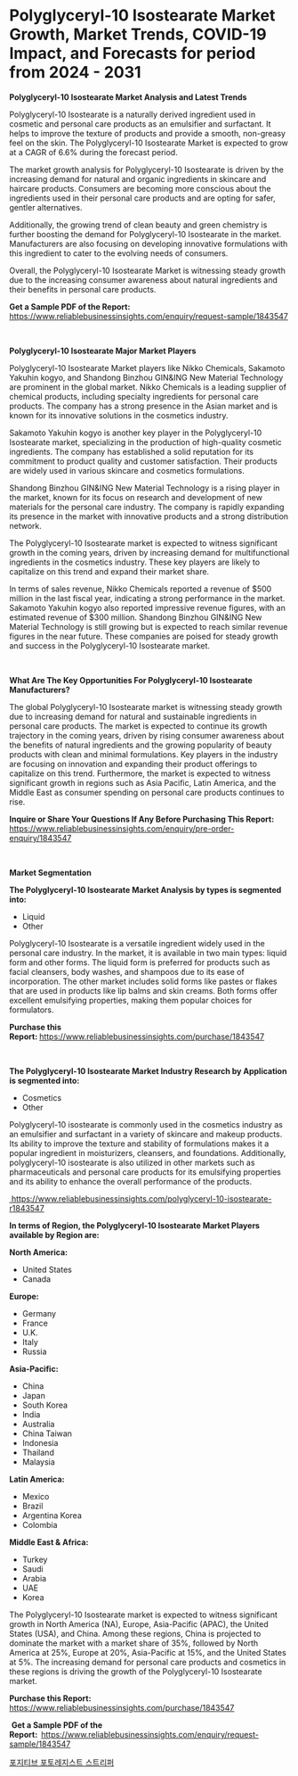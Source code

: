 <p><h1>Polyglyceryl-10 Isostearate Market Growth, Market Trends, COVID-19 Impact, and Forecasts for period from 2024 - 2031</h1></p><p><strong>Polyglyceryl-10 Isostearate Market Analysis and Latest Trends</strong></p>
<p><p>Polyglyceryl-10 Isostearate is a naturally derived ingredient used in cosmetic and personal care products as an emulsifier and surfactant. It helps to improve the texture of products and provide a smooth, non-greasy feel on the skin. The Polyglyceryl-10 Isostearate Market is expected to grow at a CAGR of 6.6% during the forecast period.</p><p>The market growth analysis for Polyglyceryl-10 Isostearate is driven by the increasing demand for natural and organic ingredients in skincare and haircare products. Consumers are becoming more conscious about the ingredients used in their personal care products and are opting for safer, gentler alternatives.</p><p>Additionally, the growing trend of clean beauty and green chemistry is further boosting the demand for Polyglyceryl-10 Isostearate in the market. Manufacturers are also focusing on developing innovative formulations with this ingredient to cater to the evolving needs of consumers.</p><p>Overall, the Polyglyceryl-10 Isostearate Market is witnessing steady growth due to the increasing consumer awareness about natural ingredients and their benefits in personal care products.</p></p>
<p><strong>Get a Sample PDF of the Report:&nbsp;</strong> <a href="https://www.reliablebusinessinsights.com/enquiry/request-sample/1843547">https://www.reliablebusinessinsights.com/enquiry/request-sample/1843547</a></p>
<p>&nbsp;</p>
<p><strong>Polyglyceryl-10 Isostearate Major Market Players</strong></p>
<p><p>Polyglyceryl-10 Isostearate Market players like Nikko Chemicals, Sakamoto Yakuhin kogyo, and Shandong Binzhou GIN&ING New Material Technology are prominent in the global market. Nikko Chemicals is a leading supplier of chemical products, including specialty ingredients for personal care products. The company has a strong presence in the Asian market and is known for its innovative solutions in the cosmetics industry.</p><p>Sakamoto Yakuhin kogyo is another key player in the Polyglyceryl-10 Isostearate market, specializing in the production of high-quality cosmetic ingredients. The company has established a solid reputation for its commitment to product quality and customer satisfaction. Their products are widely used in various skincare and cosmetics formulations.</p><p>Shandong Binzhou GIN&ING New Material Technology is a rising player in the market, known for its focus on research and development of new materials for the personal care industry. The company is rapidly expanding its presence in the market with innovative products and a strong distribution network.</p><p>The Polyglyceryl-10 Isostearate market is expected to witness significant growth in the coming years, driven by increasing demand for multifunctional ingredients in the cosmetics industry. These key players are likely to capitalize on this trend and expand their market share.</p><p>In terms of sales revenue, Nikko Chemicals reported a revenue of $500 million in the last fiscal year, indicating a strong performance in the market. Sakamoto Yakuhin kogyo also reported impressive revenue figures, with an estimated revenue of $300 million. Shandong Binzhou GIN&ING New Material Technology is still growing but is expected to reach similar revenue figures in the near future. These companies are poised for steady growth and success in the Polyglyceryl-10 Isostearate market.</p></p>
<p>&nbsp;</p>
<p><strong>What Are The Key Opportunities For Polyglyceryl-10 Isostearate Manufacturers?</strong></p>
<p><p>The global Polyglyceryl-10 Isostearate market is witnessing steady growth due to increasing demand for natural and sustainable ingredients in personal care products. The market is expected to continue its growth trajectory in the coming years, driven by rising consumer awareness about the benefits of natural ingredients and the growing popularity of beauty products with clean and minimal formulations. Key players in the industry are focusing on innovation and expanding their product offerings to capitalize on this trend. Furthermore, the market is expected to witness significant growth in regions such as Asia Pacific, Latin America, and the Middle East as consumer spending on personal care products continues to rise.</p></p>
<p><strong>Inquire or Share Your Questions If Any Before Purchasing This Report:</strong> <a href="https://www.reliablebusinessinsights.com/enquiry/pre-order-enquiry/1843547">https://www.reliablebusinessinsights.com/enquiry/pre-order-enquiry/1843547</a></p>
<p>&nbsp;</p>
<p><strong>Market Segmentation</strong></p>
<p><strong>The Polyglyceryl-10 Isostearate Market Analysis by types is segmented into:</strong></p>
<p><ul><li>Liquid</li><li>Other</li></ul></p>
<p><p>Polyglyceryl-10 Isostearate is a versatile ingredient widely used in the personal care industry. In the market, it is available in two main types: liquid form and other forms. The liquid form is preferred for products such as facial cleansers, body washes, and shampoos due to its ease of incorporation. The other market includes solid forms like pastes or flakes that are used in products like lip balms and skin creams. Both forms offer excellent emulsifying properties, making them popular choices for formulators.</p></p>
<p><strong>Purchase this Report:&nbsp;</strong><a href="https://www.reliablebusinessinsights.com/purchase/1843547">https://www.reliablebusinessinsights.com/purchase/1843547</a></p>
<p>&nbsp;</p>
<p><strong>The Polyglyceryl-10 Isostearate Market Industry Research by Application is segmented into:</strong></p>
<p><ul><li>Cosmetics</li><li>Other</li></ul></p>
<p><p>Polyglyceryl-10 isostearate is commonly used in the cosmetics industry as an emulsifier and surfactant in a variety of skincare and makeup products. Its ability to improve the texture and stability of formulations makes it a popular ingredient in moisturizers, cleansers, and foundations. Additionally, polyglyceryl-10 isostearate is also utilized in other markets such as pharmaceuticals and personal care products for its emulsifying properties and its ability to enhance the overall performance of the products.</p></p>
<p><a href="https://www.reliablebusinessinsights.com/polyglyceryl-10-isostearate-r1843547">&nbsp;https://www.reliablebusinessinsights.com/polyglyceryl-10-isostearate-r1843547</a></p>
<p><strong>In terms of Region, the Polyglyceryl-10 Isostearate Market Players available by Region are:</strong></p>
<p>
    <p> <strong> North America: </strong>
        <ul>
            <li>United States</li>
            <li>Canada</li>
        </ul>
        </p> 
    <p> <strong> Europe: </strong>
        <ul>
            <li>Germany</li>
            <li>France</li>
            <li>U.K.</li>
            <li>Italy</li>
            <li>Russia</li>
        </ul>
        </p> 
    <p> <strong> Asia-Pacific: </strong>
        <ul>
            <li>China</li>
            <li>Japan</li>
            <li>South Korea</li>
            <li>India</li>
            <li>Australia</li>
            <li>China Taiwan</li>
            <li>Indonesia</li>
            <li>Thailand</li>
            <li>Malaysia</li>
        </ul>
        </p> 
    <p> <strong> Latin America: </strong>
        <ul>
            <li>Mexico</li>
            <li>Brazil</li>
            <li>Argentina Korea</li>
            <li>Colombia</li>
        </ul>
        </p> 
    <p> <strong> Middle East & Africa: </strong>
        <ul>
            <li>Turkey</li>
            <li>Saudi</li>
            <li>Arabia</li>
            <li>UAE</li>
            <li>Korea</li>
        </ul>
    </p>
    </p>
<p><p>The Polyglyceryl-10 Isostearate market is expected to witness significant growth in North America (NA), Europe, Asia-Pacific (APAC), the United States (USA), and China. Among these regions, China is projected to dominate the market with a market share of 35%, followed by North America at 25%, Europe at 20%, Asia-Pacific at 15%, and the United States at 5%. The increasing demand for personal care products and cosmetics in these regions is driving the growth of the Polyglyceryl-10 Isostearate market.</p></p>
<p><strong>Purchase this Report: </strong><a href="https://www.reliablebusinessinsights.com/purchase/1843547">https://www.reliablebusinessinsights.com/purchase/1843547</a></p>
<p>&nbsp;<strong>Get a Sample PDF of the Report:&nbsp;&nbsp;</strong><a href="https://www.reliablebusinessinsights.com/enquiry/request-sample/1843547">https://www.reliablebusinessinsights.com/enquiry/request-sample/1843547</a></p>
<p><strong></strong></p>
<p><p><a href="https://github.com/mithunmistry2258/Market-Research-Report-List-1/blob/main/6799460144439.md">포지티브 포토레지스트 스트리퍼</a></p></p>